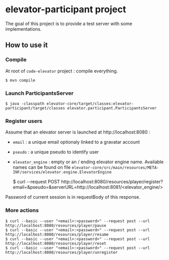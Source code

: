 # elevator-participant project

The goal of this project is to provide a test server with some implementations.

## How to use it

### Compile

At root of `code-elevator` project : compile everything.

    $ mvn compile

### Launch ParticipantsServer

    $ java -classpath elevator-core/target/classes:elevator-participant/target/classes elevator.participant.ParticipantsServer

### Register users

Assume that an elevator server is launched at http://localhost:8080 :

 - `email` : a unique email optionaly linked to a gravatar account
 - `pseudo` : a unique pseudo to identify user
 - `elevator_engine` : empty or an / ending elevator engine name. Available names can be found on file `elevator-core/src/main/resources/META-INF/services/elevator.engine.ElevatorEngine`


    $ curl --request POST http://localhost:8080/resources/player/register\?email\=<email>\&pseudo\=<pseudo>\&serverURL\=http://localhost:8081/<elevator_engine/>

Password of current session is in requestBody of this response.

### More actions

    $ curl --basic --user "<email>:<password>" --request post --url http://localhost:8080/resources/player/pause
    $ curl --basic --user "<email>:<password>" --request post --url http://localhost:8080/resources/player/resume
    $ curl --basic --user "<email>:<password>" --request post --url http://localhost:8080/resources/player/reset
    $ curl --basic --user "<email>:<password>" --request post --url http://localhost:8080/resources/player/unregister
